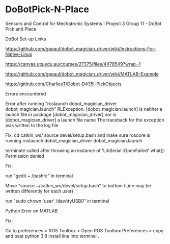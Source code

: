 # DoBotPick-N-Place
Sensors and Control for Mechatronic Systems | Project 3 Group 11 - DoBot Pick and Place 

DoBot Set-up Links

https://github.com/gapaul/dobot_magician_driver/wiki/Instructions-For-Native-Linux

https://canvas.uts.edu.au/courses/27375/files/4478549?wrap=1

https://github.com/gapaul/dobot_magician_driver/wiki/MATLAB-Example

https://github.com/CharlieeT/Dobot-D435i-PickObjects

Errors encountered

Error after running "roslaunch dobot_magician_driver dobot_magician.launch"
RLException: [dobot_magician.launch] is neither a launch file in package [dobot_magician_driver] nor is [dobot_magician_driver] a launch file name
The traceback for the exception was written to the log file

Fix: 
cd catkin_ws/
source devel/setup.bash 
and make sure roscore is running
roslaunch dobot_magician_driver dobot_magician.launch


  terminate called after throwing an instance of 'LibSerial::OpenFailed'
    what():  Permission denied
  
  Fix: 
  
  run "gedit ~./bashrc" in terminal
  
  Move "source ~/catkin_ws/devel/setup.bash" to bottom (Line may be written differently for each user)
  
  run "sudo chown 'user' /dev/ttyUSB0" in terminal

Python Error on MATLAB

Fix:

Go to preferences > ROS Toolbox > Open ROS Toolbox Preferences > copy and past python 3.8 install line into terminal
.
